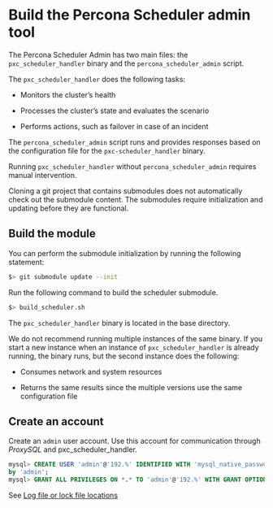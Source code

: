 # Build the Percona Scheduler admin tool

The Percona Scheduler Admin has two main files: the `pxc_scheduler_handler` binary and the `percona_scheduler_admin` script.

The `pxc_scheduler_handler` does the following tasks:

* Monitors the cluster’s health

* Processes the cluster’s state and evaluates the scenario

* Performs actions, such as failover in case of an incident

The `percona_scheduler_admin` script runs and provides responses based on the
configuration file for the `pxc-scheduler_handler` binary.

Running `pxc_scheduler_handler`  without `percona_scheduler_admin` requires
manual intervention.

Cloning a git project that contains submodules does not automatically check out the submodule content. The submodules require initialization and updating before they are functional.

## Build the module

You can perform the submodule initialization by running the following statement:

```bash
$> git submodule update --init
```

Run the following command to build the scheduler submodule.

```bash
$> build_scheduler.sh
```

The `pxc_scheduler_handler` binary is located in the base directory.

We do not recommend running multiple instances of the same binary. If you start a new instance when an instance of
`pxc_scheduler_handler` is already running, the binary runs, but the second instance does the following:

* Consumes network and system resources

* Returns the same results since the multiple versions use the same configuration file

## Create an account

Create an `admin` user account. Use this account for communication through *ProxySQL* and pxc_scheduler_handler.

```sql
mysql> CREATE USER 'admin'@'192.%' IDENTIFIED WITH 'mysql_native_password'
by 'admin';
mysql> GRANT ALL PRIVILEGES ON *.* TO 'admin'@'192.%' WITH GRANT OPTION;
```

See [Log file or lock file locations](percona-scheduler-admin-known-limitations.md#do-not-place-the-log-file-or-lock-file-in-the-home-directory)


